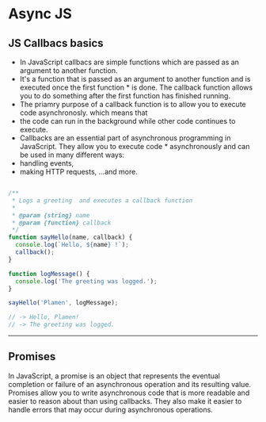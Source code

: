 # Async JS 
## JS Callbacs basics
 - In JavaScript callbacs are simple functions which are passed as an argument to another function.
 -  It's a function that is passed as an argument to another function and is executed once the first function * is done. The callback function allows you to do something after the first function has finished running.
 -  The priamry purpose of a callback function is to allow you to execute code asynchronosly. which means that
 -  the code can run in the background while other code continues to execute.
 -  Callbacks are an essential part of asynchronous programming in JavaScript. They allow you to execute code * asynchronously and can be used in many different ways: 
   -  handling events, 
  - making HTTP requests, 
 ...and more.

```js

/**
 * Logs a greeting  and executes a callback function
 * 
 * @param {string} name 
 * @param {function} callback 
 */
function sayHello(name, callback) {
  console.log(`Hello, ${name} !`);
  callback();
}

function logMessage() {
  console.log('The greeting was logged.');
}

sayHello('Plamen', logMessage);

// -> Hello, Plamen!
// -> The greeting was logged.
```
---

## Promises 
In JavaScript, a promise is an object that represents the eventual completion or failure of an asynchronous operation and its resulting value.
Promises allow you to write asynchronous code that is more readable and easier to reason about than using callbacks. They also make it easier to handle errors that may occur during asynchronous operations.